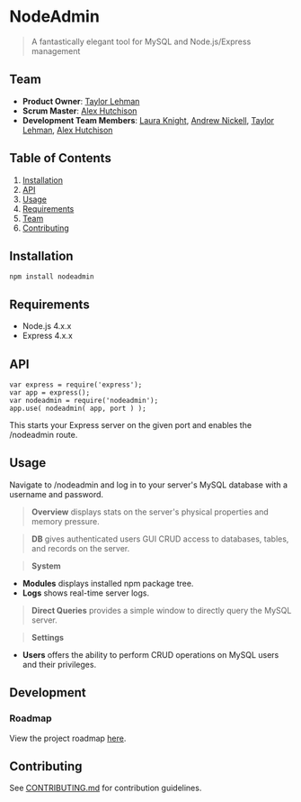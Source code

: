 # NodeAdmin

> A fantastically elegant tool for MySQL and Node.js/Express management

## Team

  - __Product Owner__: [Taylor Lehman](https://github.com/taylorleh)
  - __Scrum Master__: [Alex Hutchison](https://github.com/dutchers)
  - __Development Team Members__: [Laura Knight](https://github.com/ljknight), [Andrew Nickell](https://github.com/nickell-andrew), [Taylor Lehman](https://github.com/taylorleh), [Alex Hutchison](https://github.com/dutchers)

## Table of Contents
1. [Installation](#installation)
1. [API](#api)
1. [Usage](#usage)
1. [Requirements](#requirements)
1. [Team](#team)
1. [Contributing](#contributing)

## Installation

```
npm install nodeadmin
```

## Requirements

- Node.js 4.x.x
- Express 4.x.x

## API

```
var express = require('express');
var app = express();
var nodeadmin = require('nodeadmin');
app.use( nodeadmin( app, port ) );
```
This starts your Express server on the given port and enables the /nodeadmin route. 

## Usage

Navigate to /nodeadmin and log in to your server's MySQL database with a username and password.

> **Overview** displays stats on the server's physical properties and memory pressure.

> **DB** gives authenticated users GUI CRUD access to databases, tables, and records on the server.

> **System** 
  - **Modules** displays installed npm package tree.
  - **Logs** shows real-time server logs.

> **Direct Queries** provides a simple window to directly query the MySQL server.

> **Settings** 
  - **Users** offers the ability to perform CRUD operations on MySQL users and their privileges.

## Development

### Roadmap

View the project roadmap [here](https://github.com/nodeadmin/nodeadmin/issues).


## Contributing

See [CONTRIBUTING.md](CONTRIBUTING.md) for contribution guidelines.

